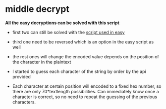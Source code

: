 # middle decrypt

**All the easy decryptions can be solved with this script**

* first two can still be solved with the [script used in easy](../easy/easy.py)
* third one need to be reversed which is an option in the easy script as well

* the rest ones will change the encoded value depends on the position of the character in the plaintext
* I started to guess each character of the string by order by the api provided
* Each character at certain position will encoded to a fixed hex number, so there are only 70*textlength possibilities. Can immediately know once a character is correct, so no need to repeat the guessing of the previous characters.
